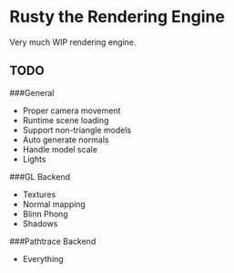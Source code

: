 Rusty the Rendering Engine
==========================

Very much WIP rendering engine.

TODO
----

###General
- Proper camera movement
- Runtime scene loading
- Support non-triangle models
- Auto generate normals
- Handle model scale
- Lights

###GL Backend
- Textures
- Normal mapping
- Blinn Phong
- Shadows

###Pathtrace Backend
- Everything